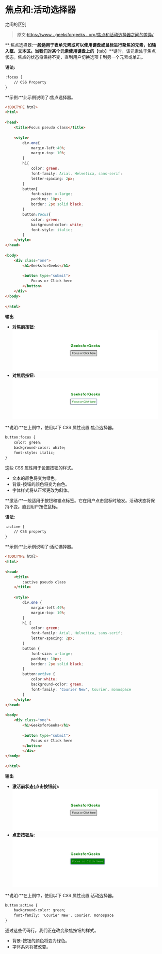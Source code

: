 # 焦点和:活动选择器

之间的区别

> 原文:[https://www . geeksforgeeks . org/焦点和活动选择器之间的差异/](https://www.geeksforgeeks.org/difference-between-focus-and-active-selector/)

**:焦点选择器:**一般适用于表单元素或可以使用键盘或鼠标进行聚焦的元素，如输入框、文本区。当我们对某个元素使用键盘上的**【tab】**键时，该元素处于焦点状态。焦点的状态将保持不变，直到用户切换选项卡到另一个元素或单击。

**语法:**

```html
:focus {
    // CSS Property
}
```

**示例:**此示例说明了:焦点选择器。

```html
<!DOCTYPE html>
<html>

<head>
    <title>Focus pseudo class</title>

    <style>
        div.one{
            margin-left:40%;
            margin-top: 10%;
        }
        h1{
            color: green;
            font-family: Arial, Helvetica, sans-serif;
            letter-spacing: 2px;
        }
        button{
            font-size: x-large;
            padding: 10px;
            border: 2px solid black;
        }
        button:focus{
            color: green;
            background-color: white;
            font-style: italic;
        }
    </style>
</head>

<body>
    <div class="one">
        <h1>GeeksforGeeks</h1>

        <button type="submit">
            Focus or Click here
        </button>
    </div>
</body>

</html>                    
```

**输出**

*   **对焦前按钮:**
    ![](img/cd7b05e69dcf8ddf2880f9e79a329a2d.png)
*   **对焦后按钮:**
    ![](img/258d8e6cc27326c837902a204c4f7ea7.png)

**说明:**在上例中，使用以下 CSS 属性设置:焦点选择器。

```html
button:focus {
    color: green;
    background-color: white;
    font-style: italic;
}
```

这些 CSS 属性用于设置按钮的样式。

*   文本的颜色将变为绿色。
*   背景-按钮的颜色将变为白色。
*   字体样式将从正常更改为斜体。

**激活:**一般适用于按钮和锚点标签。它在用户点击鼠标时触发。活动状态将保持不变，直到用户按住鼠标。

**语法:**

```html
:active {
    // CSS property
}
```

**示例:**此示例说明了:活动选择器。

```html
<!DOCTYPE html>
<html>

<head>
    <title>
        :active pseudo class
    </title>

    <style>
        div.one {
            margin-left:40%;
            margin-top: 10%;
        }
        h1 {
            color: green;
            font-family: Arial, Helvetica, sans-serif;
            letter-spacing: 2px;
        }
        button {
            font-size: x-large;
            padding: 10px;
            border: 2px solid black;
        }
        button:active {
            color:white;
            background-color: green;
            font-family: 'Courier New', Courier, monospace
        }
    </style>
</head>

<body>
    <div class="one">
        <h1>GeeksforGeeks</h1>

        <button type="submit">
            Focus or Click here
        </button>
        </div>
</body>

</html>                    
```

**输出**

*   **激活前状态(点击按钮前):**
    ![](img/cd7b05e69dcf8ddf2880f9e79a329a2d.png)
*   **点击按钮后:**
    ![](img/4d5c4ca5ec2323718f7bf17b6a27e959.png)

**说明:**在上例中，使用以下 CSS 属性设置:活动选择器。

```html
button:active {
    background-color: green;
    font-family: 'Courier New', Courier, monospace
}
```

通过这些代码行，我们正在改变聚焦按钮的样式。

*   背景-按钮的颜色将变为绿色。
*   字体系列将被改变。